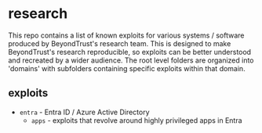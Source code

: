 # research

This repo contains a list of known exploits for various systems / software produced by BeyondTrust's research team.
This is designed to make BeyondTrust's research reproducible, so exploits can be better understood and recreated by a wider audience.
The root level folders are organized into 'domains' with subfolders containing specific exploits within that domain.

## exploits

- `entra` - Entra ID / Azure Active Directory 
    - `apps` - exploits that revolve around highly privileged apps in Entra
